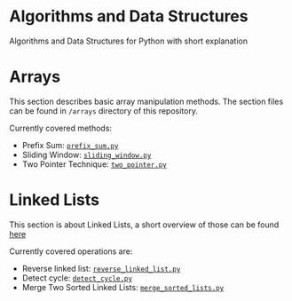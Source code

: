 # Algorithms and Data Structures
Algorithms and Data Structures for Python with short explanation

# Arrays

This section describes basic array manipulation methods.
The section files can be found in `/arrays` directory of this repository.

Currently covered methods:
* Prefix Sum: [`prefix_sum.py`](/arrays/prefix_sum.py)
* Sliding Window: [`sliding_window.py`](/arrays/sliding_window.py)
* Two Pointer Technique: [`two_pointer.py`](/arrays/two_pointer.py)

# Linked Lists

This section is about Linked Lists, a short overview of those can be found [here](/linked_lists/README.md)

Currently covered operations are:
* Reverse linked list: [`reverse_linked_list.py`](/linked_lists/reverse_linked_list.py)
* Detect cycle: [`detect_cycle.py`](/linked_lists/detect_cycle.py)
* Merge Two Sorted Linked Lists: [`merge_sorted_lists.py`](/linked_lists/merge_sorted_lists.py)